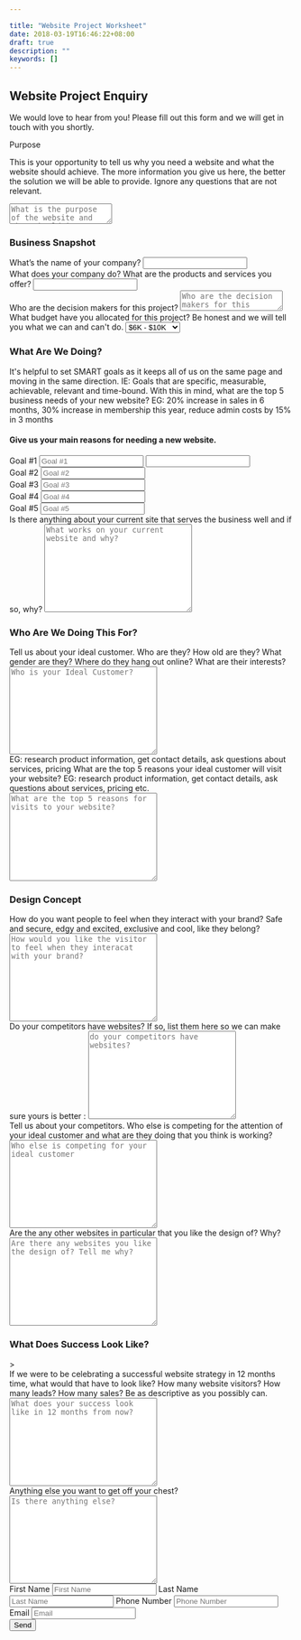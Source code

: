 ```yaml
---

title: "Website Project Worksheet"
date: 2018-03-19T16:46:22+08:00
draft: true
description: ""
keywords: []
---
```

## Website Project Enquiry
We would love to hear from you! Please fill out this form and we will get in touch with you shortly.

<form name="contact" action="thank-you" netlify>
    <div id="1" class="form-group">
    <label for="purpose">Purpose</label>
    <p>This is your opportunity to tell us why you need a website and what the website should achieve. The more information you give us here, the better the solution we will be able to provide.  Ignore any questions that are not relevant.</p>
    <textarea class="form-control" name="purpose" placeholder="What is the purpose of the website and what should it achieve"></textarea>
    </div>
    <h3>Business Snapshot</h3>
    <div id="2" class="form-group">
    <label for="business-name">What’s the name of your company?</label>
    <input type="text" name="business-name" id="businessName" class="form-control">
    </div>
    <div id="3" class="form-group">
    <label for="business-name">What does your company do? What are the products and services you offer?</label>
    <input type="text" name="business-name" id="business-name" class="form-control">
    </div>
    <div id="4" class="form-group">
    <label for="decision-makers">Who are the decision makers for this project?</label>
    <textarea name="decision-makers" placeholder="Who are the decision makers for this project"></textarea>
    </div>
    <div id="5"  class="form-group">
    <label for="budget">What budget have you allocated for this project? Be honest and we will tell you what we can and can't do.</label>
    <select name="budget" id="5a" class="form-control">
        <option value="$6K - $10K">$6K - $10K</option>
            <option value="$10K - $15K">$10K - $15K</option>
            <option value="$15K - $20K">$15K - $20K</option>
            <option value="$20K - $30K">$20K - $30K</option>
            <option value="$30K - $50K">$30K - $50K</option>
            </select>
        </div>
        <h3>What Are We Doing?</h3>
    <p>   
    It's helpful to set SMART goals as it keeps all of us on the same page and moving in the same direction. 
    IE: Goals that are specific, measurable, achievable, relevant and time-bound.
    With this in mind, what are the top 5 business needs of your new website? 
    EG: 20% increase in sales in 6 months, 30% increase in membership this year, reduce admin costs by 15% in 3 months</p> 
            <h4>Give us your main reasons for needing a new website.</h4>
            <div id="8" class="form-group">
                <label for="goal-1">Goal #1</label>
                <input type="text" name="goal-1" id="goal-1" placeholder="Goal #1" class="form-control">
                <input>
            </div>
            <div id="9" class="form-group">
                <label for="goal-2">Goal #2</label>
                <input type="text" name="goal-2" id="goal-2" placeholder="Goal #2" class="form-control">
            </div>
            <div id="10" class="form-group">
                <label for="goal-3">Goal #3</label>
                <input type="text" name="goal-3" id="goal-3" placeholder="Goal #3" class="form-control">
            </div>
            <div id="11" class="form-group">
                <label for="goal-4">Goal #4</label>
                <input type="text" name="goal-4" id="goal-4" placeholder="Goal #4" class="form-control">
            </div>
            <div id="12" class="form-group">
                <label for="goal-5">Goal #5</label>
                <input type="text" name="goal-" id="goal-5" placeholder="Goal #5" class="form-control">
            </div>
            <div id="13" class="form-group">
                <label for="current-website">Is there anything about your current site that serves the business well and if so, why?</label>
                <textarea name="current-website" id="current-website" cols="30" rows="10" class="form-control" placeholder="What works on your current website and why?"></textarea>
            </div>
          <h3>Who Are We Doing This For?</h3>
               <div id="16" class="form-group">
                <label for="ideal-customer">Tell us about your ideal customer. Who are they? How old are they? What gender are they? Where do they hang out online? What are their interests?</label>
                <textarea class="form-control" name="ideal-customer" id="ideal-customer" cols="30" rows="10" placeholder="Who is your Ideal Customer?"></textarea>
            </div>
            <div id="17" class="form-group">
                EG: research product information, get contact details, ask questions about services, pricing
                <label for="top-5-reasons">What are the top 5 reasons your ideal customer will visit your website? EG: research product information, get contact details, ask questions about services, pricing etc.</label>
                <textarea class="form-control" name="top-5-reasons" id="top-5-reasons" cols="30" rows="10" placeholder="What are the top 5 reasons for visits to your website?"></textarea>
            </div>
            <h3>Design Concept</h3>
            <div id="19" class="form-group" >
                <label for="visitor-feels">How do you want people to feel when they interact with your brand? Safe and secure, edgy and excited, exclusive and cool, like they belong?</label>
                <textarea class="form-control" name="visitor-feels" id="visitor-feels" cols="30" rows="10" placeholder="How would you like the visitor to feel when they interacat with your brand?"></textarea>
            </div>
            <div id="20" class="form-group">
                <label for="website-competitors">Do your competitors have websites? If so, list them here so we can make sure yours is better :</label>
                <textarea name="website-competitors" id="website-competitors" cols="30" rows="10" placeholder="do your competitors have websites?" class="form-control"></textarea>
            </div>
            <div id="21" class="form-group">
                <label for="who-competitors">Tell us about your competitors. Who else is competing for the attention of your ideal customer and what are they doing that you think is working?</label>
                <textarea name="who-competitors" id="who-competitors" cols="30" rows="10" class="form-control" placeholder="Who else is competing for your ideal customer"></textarea>
            </div>
            <div id="22" class="form-group">
                <label for="design-likes">Are the any other websites in particular that you like the design of? Why?</label>
                <textarea name="design-likes" id="design-likes" cols="30" rows="10" class="form-control" placeholder="Are there any websites you like the design of? Tell me why?"></textarea>
            </div>
                <h3>What Does Success Look Like?</h3>>
            <div id="24" class="form-group">
                <label for="success-12">If we were to be celebrating a successful website strategy in 12 months time, what would that have to look like? How many website visitors? How many leads? How many sales? Be as descriptive as you possibly can.</label>
                <textarea name="success-12" id="success-12" cols="30" rows="10" class="form-control" placeholder="What does your success look like in 12 months from now?"></textarea>
            </div>
            <div id="25" class="form-group">
                <label for="anything-else">Anything else you want to get off your chest?</label>
                <textarea name="anything-else" id="anything-else" cols="30" rows="10" class="form-control" placeholder="Is there anything else?"></textarea>
            </div>
            <div id="26" class="form-inline">
                <label for="fname">First Name</label>
                <input type="text" name="fname" id="fname" class="form-control" placeholder="First Name" required>
                <label for="lname">Last Name</label>
                <input type="text" name="lname" id="lname" class="form-control" placeholder="Last Name" required>
                <label for="phone">Phone Number</label>
                <input type="text" name="phone" id="phone" class="form-control" placeholder="Phone Number" required>
                <label for="email">Email</label>
                <input type="email" name="email" id="email" class="form-control" placeholder="Email" required>
            </div>
      <button>Send</button>
    </form>